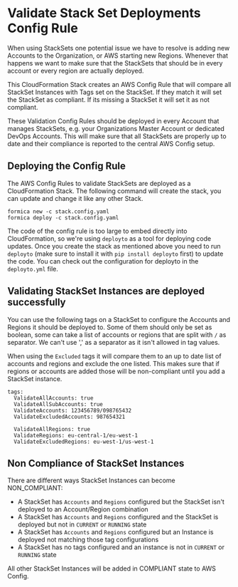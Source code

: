 # Validate Stack Set Deployments Config Rule

When using StackSets one potential issue we have to resolve is adding new Accounts to the Organization, or AWS starting new Regions. Whenever that happens we want to make sure that the StackSets that should be in every account or every region are actually deployed.

This CloudFormation Stack creates an AWS Config Rule that will compare all StackSet Instances with Tags set on the StackSet. If they match it will set the StackSet as compliant. If its missing a StackSet it will set it as not compliant.

These Validation Config Rules should be deployed in every Account that manages StackSets, e.g. your Organizations Master Account or dedicated DevOps Accounts. This will make sure that all StackSets are properly up to date and their compliance is reported to the central AWS Config setup.

## Deploying the Config Rule

The AWS Config Rules to validate StackSets are deployed as a CloudFormation Stack.
The following command will create the stack, you can update and change it like any other Stack.

```
formica new -c stack.config.yaml
formica deploy -c stack.config.yaml
```

The code of the config rule is too large to embed directly into CloudFormation, so we're using `deployto` as a tool for deploying code updates. Once you create the stack as mentioned above you need to run `deployto` (make sure to install it with `pip install deployto` first) to update the code. You can check out the configuration for deployto in the `deployto.yml` file.

## Validating StackSet Instances are deployed successfully

You can use the following tags on a StackSet to configure the Accounts
and Regions it should be deployed to. Some of them should only be set
as boolean, some can take a list of accounts or regions that are
split with `/` as separator. We can't use ',' as a separator as it isn't
allowed in tag values.

When using the `Excluded` tags it will compare them to an up to date
list of accounts and regions and exclude the one listed. This makes
sure that if regions or accounts are added those will be non-compliant
until you add a StackSet instance.

```
tags:
  ValidateAllAccounts: true
  ValidateAllSubAccounts: true
  ValidateAccounts: 123456789/098765432
  ValidateExcludedAccounts: 987654321

  ValidateAllRegions: true
  ValidateRegions: eu-central-1/eu-west-1
  ValidateExcludedRegions: eu-west-1/us-west-1
```

## Non Compliance of StackSet Instances

There are different ways StackSet Instances can become NON_COMPLIANT:

* A StackSet has `Accounts` and `Regions` configured but the StackSet isn't deployed to an Account/Region combination
* A StackSet has `Accounts` and `Regions` configured and the StackSet is deployed but not in `CURRENT` or `RUNNING` state
* A StackSet has `Accounts` and `Regions` configured but an Instance is deployed not matching those tag configurations
* A StackSet has no tags configured and an instance is not in `CURRENT` or `RUNNING` state

All other StackSet Instances will be added in COMPLIANT state to AWS Config.